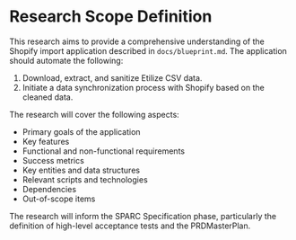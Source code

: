 # Research Scope Definition

This research aims to provide a comprehensive understanding of the Shopify import application described in `docs/blueprint.md`. The application should automate the following:

1.  Download, extract, and sanitize Etilize CSV data.
2.  Initiate a data synchronization process with Shopify based on the cleaned data.

The research will cover the following aspects:

*   Primary goals of the application
*   Key features
*   Functional and non-functional requirements
*   Success metrics
*   Key entities and data structures
*   Relevant scripts and technologies
*   Dependencies
*   Out-of-scope items

The research will inform the SPARC Specification phase, particularly the definition of high-level acceptance tests and the PRDMasterPlan.